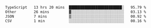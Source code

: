 <!--START_SECTION:waka-->

```txt
TypeScript   13 hrs 20 mins  ████████████████████████░   95.79 %
Other        26 mins         ▓░░░░░░░░░░░░░░░░░░░░░░░░   03.13 %
JSON         7 mins          ▒░░░░░░░░░░░░░░░░░░░░░░░░   00.92 %
CSV          1 min           ░░░░░░░░░░░░░░░░░░░░░░░░░   00.16 %
```

<!--END_SECTION:waka-->
